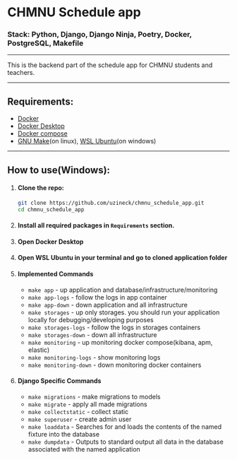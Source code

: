 # CHMNU Schedule app
### Stack: Python, Django, Django Ninja, Poetry, Docker, PostgreSQL, Makefile

---

This is the backend part of the schedule app for CHMNU students and teachers.

---

## Requirements:

- [Docker](https://www.docker.com/get-started/)
- [Docker Desktop](https://www.docker.com/products/docker-desktop/)
- [Docker compose](https://docs.docker.com/compose/install/)
- [GNU Make](https://www.gnu.org/software/make/)(on linux), [WSL Ubuntu](https://ubuntu.com/desktop/wsl)(on windows)


---
## How to use(Windows):
1. #### Clone the repo:
    ```bash
   git clone https://github.com/uzineck/chmnu_schedule_app.git
   cd chmnu_schedule_app
   ```
2. #### Install all required packages in `Requirements` section.
3. #### Open Docker Desktop
4. #### Open WSL Ubuntu in your terminal and go to cloned application folder
5. #### Implemented Commands

    - `make app` - up application and database/infrastructure/monitoring
    - `make app-logs` - follow the logs in app container
    - `make app-down` - down application and all infrastructure
    - `make storages` - up only storages. you should run your application locally for debugging/developing purposes
    - `make storages-logs` - follow the logs in storages containers
    - `make storages-down` - down all infrastructure
    - `make monitoring` - up monitoring docker compose(kibana, apm, elastic)
    - `make monitoring-logs` - show monitoring logs
    - `make monitoring-down` - down monitoring docker containers
6. #### Django Specific Commands

    - `make migrations` - make migrations to models
    - `make migrate` - apply all made migrations
    - `make collectstatic` - collect static
    - `make superuser` - create admin user
    - `make loaddata` - Searches for and loads the contents of the named fixture into the database
    - `make dumpdata` - Outputs to standard output all data in the database associated with the named application



